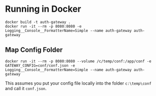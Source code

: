 # Running in Docker

```
docker build -t auth-gateway .
docker run -it --rm -p 8080:8080 -e Logging__Console__FormatterName=Simple --name auth-gateway auth-gateway
```

## Map Config Folder

```
docker run -it --rm -p 8080:8080 --volume /c/temp/conf:/app/conf -e GATEWAY_CONFIG=conf/conf.json -e Logging__Console__FormatterName=Simple --name auth-gateway auth-gateway
```

This assumes you put your config file locally into the folder ``c:\temp\conf`` and call it ``conf.json``.

